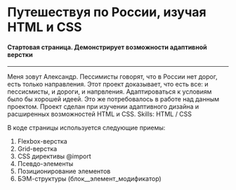 # Путешествуя по России, изучая HTML и CSS

#### Стартовая страница. Демонстрирует возможности адаптивной верстки

-----------------------------------------------------------------

Меня зовут Александр. Пессимисты говорят, что в России нет дорог, есть только направления. Этот проект доказывает, что есть все: и пессисмисты, и дороги, и напрвления. Адаптироваться к условиям было бы хорошей идеей. Это же потребовалось в работе над данным проектом. Проект сделан при изучении адаптивного дизайна и расширенных возможностей HTML и СSS.
Skills: HTML / CSS

В коде страницы используется следующие приемы:

1. Flexbox-верстка
2. Grid-верстка
3. CSS директивы @import
4. Псевдо-элементы
5. Позиционирование элементов
6. БЭМ-структуры (блок__элемент_модификатор)
